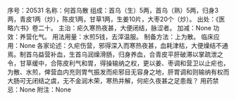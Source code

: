 序号：20531
名称：何首乌散
组成：首乌（生）5两，首乌（熟）5两，归身3两，青皮1两（炒），陈皮1两，甘草1两，生姜10片，大枣20个（炒）。
出处：《医略六书》卷二十。
主治：疟久寒热夜甚，大便闭结，脉涩者。
加减：None
功效：养营化气。
用法用量：水煎5钱，去滓温服。
制备方法：上为散。
临床应用：None
各家论述：久疟伤营，邪得深入而寒热夜甚，血耗津枯，大便燥结不通焉。制首乌益营补血，生首乌润燥滑肠，归身养血，合青皮平肝破滞以掌疏泄之令，甘草缓中，合陈皮利气和胃，得操输纳之权，更以姜、枣调和营卫以止疟也，为散、水煎，俾营血内充则胃气振发而疟邪目无容身之地，肝胃调和则输纳有权而大肠可无闭结之虞，无不金润木荣，寒热并解，何疟久夜甚之足患哉？
用药禁忌：None
附注：None
